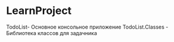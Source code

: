 # LearnProject
TodoList- Основное консольное приложение
TodoList.Classes - Библиотека классов для задачника